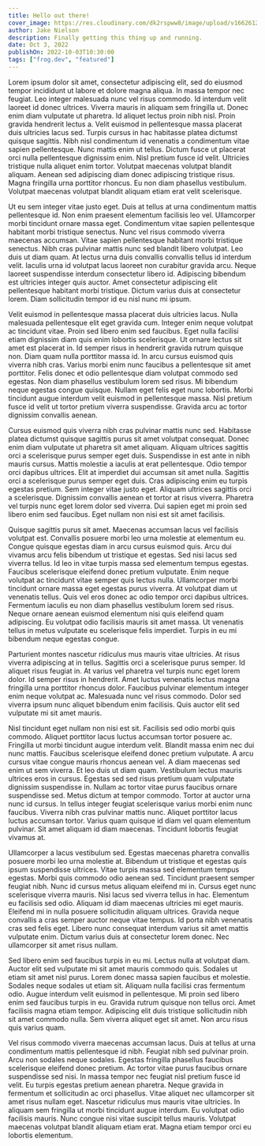 ```yaml
---
title: Hello out there!
cover_image: https://res.cloudinary.com/dk2rspww8/image/upload/v1662612722/sample.jpg
author: Jake Nielson
description: Finally getting this thing up and running.
date: Oct 3, 2022
publishOn: 2022-10-03T10:30:00
tags: ["frog.dev", "featured"]
---
```

Lorem ipsum dolor sit amet, consectetur adipiscing elit, sed do eiusmod tempor incididunt ut labore et dolore magna aliqua. In massa tempor nec feugiat. Leo integer malesuada nunc vel risus commodo. Id interdum velit laoreet id donec ultrices. Viverra mauris in aliquam sem fringilla ut. Donec enim diam vulputate ut pharetra. Id aliquet lectus proin nibh nisl. Proin gravida hendrerit lectus a. Velit euismod in pellentesque massa placerat duis ultricies lacus sed. Turpis cursus in hac habitasse platea dictumst quisque sagittis. Nibh nisl condimentum id venenatis a condimentum vitae sapien pellentesque. Nunc mattis enim ut tellus. Dictum fusce ut placerat orci nulla pellentesque dignissim enim. Nisl pretium fusce id velit. Ultricies tristique nulla aliquet enim tortor. Volutpat maecenas volutpat blandit aliquam. Aenean sed adipiscing diam donec adipiscing tristique risus. Magna fringilla urna porttitor rhoncus. Eu non diam phasellus vestibulum. Volutpat maecenas volutpat blandit aliquam etiam erat velit scelerisque.

Ut eu sem integer vitae justo eget. Duis at tellus at urna condimentum mattis pellentesque id. Non enim praesent elementum facilisis leo vel. Ullamcorper morbi tincidunt ornare massa eget. Condimentum vitae sapien pellentesque habitant morbi tristique senectus. Nunc vel risus commodo viverra maecenas accumsan. Vitae sapien pellentesque habitant morbi tristique senectus. Nibh cras pulvinar mattis nunc sed blandit libero volutpat. Leo duis ut diam quam. At lectus urna duis convallis convallis tellus id interdum velit. Iaculis urna id volutpat lacus laoreet non curabitur gravida arcu. Neque laoreet suspendisse interdum consectetur libero id. Adipiscing bibendum est ultricies integer quis auctor. Amet consectetur adipiscing elit pellentesque habitant morbi tristique. Dictum varius duis at consectetur lorem. Diam sollicitudin tempor id eu nisl nunc mi ipsum.

Velit euismod in pellentesque massa placerat duis ultricies lacus. Nulla malesuada pellentesque elit eget gravida cum. Integer enim neque volutpat ac tincidunt vitae. Proin sed libero enim sed faucibus. Eget nulla facilisi etiam dignissim diam quis enim lobortis scelerisque. Ut ornare lectus sit amet est placerat in. Id semper risus in hendrerit gravida rutrum quisque non. Diam quam nulla porttitor massa id. In arcu cursus euismod quis viverra nibh cras. Varius morbi enim nunc faucibus a pellentesque sit amet porttitor. Felis donec et odio pellentesque diam volutpat commodo sed egestas. Non diam phasellus vestibulum lorem sed risus. Mi bibendum neque egestas congue quisque. Nullam eget felis eget nunc lobortis. Morbi tincidunt augue interdum velit euismod in pellentesque massa. Nisl pretium fusce id velit ut tortor pretium viverra suspendisse. Gravida arcu ac tortor dignissim convallis aenean.

Cursus euismod quis viverra nibh cras pulvinar mattis nunc sed. Habitasse platea dictumst quisque sagittis purus sit amet volutpat consequat. Donec enim diam vulputate ut pharetra sit amet aliquam. Aliquam ultrices sagittis orci a scelerisque purus semper eget duis. Suspendisse in est ante in nibh mauris cursus. Mattis molestie a iaculis at erat pellentesque. Odio tempor orci dapibus ultrices. Elit at imperdiet dui accumsan sit amet nulla. Sagittis orci a scelerisque purus semper eget duis. Cras adipiscing enim eu turpis egestas pretium. Sem integer vitae justo eget. Aliquam ultrices sagittis orci a scelerisque. Dignissim convallis aenean et tortor at risus viverra. Pharetra vel turpis nunc eget lorem dolor sed viverra. Dui sapien eget mi proin sed libero enim sed faucibus. Eget nullam non nisi est sit amet facilisis.

Quisque sagittis purus sit amet. Maecenas accumsan lacus vel facilisis volutpat est. Convallis posuere morbi leo urna molestie at elementum eu. Congue quisque egestas diam in arcu cursus euismod quis. Arcu dui vivamus arcu felis bibendum ut tristique et egestas. Sed nisi lacus sed viverra tellus. Id leo in vitae turpis massa sed elementum tempus egestas. Faucibus scelerisque eleifend donec pretium vulputate. Enim neque volutpat ac tincidunt vitae semper quis lectus nulla. Ullamcorper morbi tincidunt ornare massa eget egestas purus viverra. At volutpat diam ut venenatis tellus. Quis vel eros donec ac odio tempor orci dapibus ultrices. Fermentum iaculis eu non diam phasellus vestibulum lorem sed risus. Neque ornare aenean euismod elementum nisi quis eleifend quam adipiscing. Eu volutpat odio facilisis mauris sit amet massa. Ut venenatis tellus in metus vulputate eu scelerisque felis imperdiet. Turpis in eu mi bibendum neque egestas congue.

Parturient montes nascetur ridiculus mus mauris vitae ultricies. At risus viverra adipiscing at in tellus. Sagittis orci a scelerisque purus semper. Id aliquet risus feugiat in. At varius vel pharetra vel turpis nunc eget lorem dolor. Id semper risus in hendrerit. Amet luctus venenatis lectus magna fringilla urna porttitor rhoncus dolor. Faucibus pulvinar elementum integer enim neque volutpat ac. Malesuada nunc vel risus commodo. Dolor sed viverra ipsum nunc aliquet bibendum enim facilisis. Quis auctor elit sed vulputate mi sit amet mauris.

Nisl tincidunt eget nullam non nisi est sit. Facilisis sed odio morbi quis commodo. Aliquet porttitor lacus luctus accumsan tortor posuere ac. Fringilla ut morbi tincidunt augue interdum velit. Blandit massa enim nec dui nunc mattis. Faucibus scelerisque eleifend donec pretium vulputate. A arcu cursus vitae congue mauris rhoncus aenean vel. A diam maecenas sed enim ut sem viverra. Et leo duis ut diam quam. Vestibulum lectus mauris ultrices eros in cursus. Egestas sed sed risus pretium quam vulputate dignissim suspendisse in. Nullam ac tortor vitae purus faucibus ornare suspendisse sed. Metus dictum at tempor commodo. Tortor at auctor urna nunc id cursus. In tellus integer feugiat scelerisque varius morbi enim nunc faucibus. Viverra nibh cras pulvinar mattis nunc. Aliquet porttitor lacus luctus accumsan tortor. Varius quam quisque id diam vel quam elementum pulvinar. Sit amet aliquam id diam maecenas. Tincidunt lobortis feugiat vivamus at.

Ullamcorper a lacus vestibulum sed. Egestas maecenas pharetra convallis posuere morbi leo urna molestie at. Bibendum ut tristique et egestas quis ipsum suspendisse ultrices. Vitae turpis massa sed elementum tempus egestas. Morbi quis commodo odio aenean sed. Tincidunt praesent semper feugiat nibh. Nunc id cursus metus aliquam eleifend mi in. Cursus eget nunc scelerisque viverra mauris. Nisi lacus sed viverra tellus in hac. Elementum eu facilisis sed odio. Aliquam id diam maecenas ultricies mi eget mauris. Eleifend mi in nulla posuere sollicitudin aliquam ultrices. Gravida neque convallis a cras semper auctor neque vitae tempus. Id porta nibh venenatis cras sed felis eget. Libero nunc consequat interdum varius sit amet mattis vulputate enim. Dictum varius duis at consectetur lorem donec. Nec ullamcorper sit amet risus nullam.

Sed libero enim sed faucibus turpis in eu mi. Lectus nulla at volutpat diam. Auctor elit sed vulputate mi sit amet mauris commodo quis. Sodales ut etiam sit amet nisl purus. Lorem donec massa sapien faucibus et molestie. Sodales neque sodales ut etiam sit. Aliquam nulla facilisi cras fermentum odio. Augue interdum velit euismod in pellentesque. Mi proin sed libero enim sed faucibus turpis in eu. Gravida rutrum quisque non tellus orci. Amet facilisis magna etiam tempor. Adipiscing elit duis tristique sollicitudin nibh sit amet commodo nulla. Sem viverra aliquet eget sit amet. Non arcu risus quis varius quam.

Vel risus commodo viverra maecenas accumsan lacus. Duis at tellus at urna condimentum mattis pellentesque id nibh. Feugiat nibh sed pulvinar proin. Arcu non sodales neque sodales. Egestas fringilla phasellus faucibus scelerisque eleifend donec pretium. Ac tortor vitae purus faucibus ornare suspendisse sed nisi. In massa tempor nec feugiat nisl pretium fusce id velit. Eu turpis egestas pretium aenean pharetra. Neque gravida in fermentum et sollicitudin ac orci phasellus. Vitae aliquet nec ullamcorper sit amet risus nullam eget. Nascetur ridiculus mus mauris vitae ultricies. In aliquam sem fringilla ut morbi tincidunt augue interdum. Eu volutpat odio facilisis mauris. Nunc congue nisi vitae suscipit tellus mauris. Volutpat maecenas volutpat blandit aliquam etiam erat. Magna etiam tempor orci eu lobortis elementum.